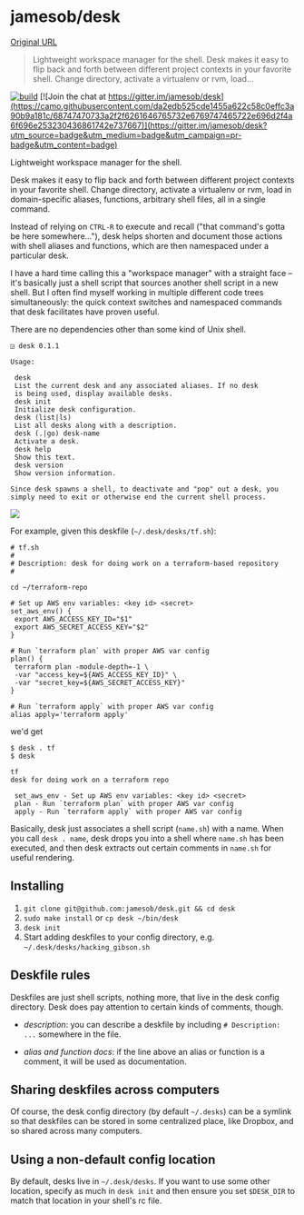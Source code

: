 # jamesob/desk

[Original URL](https://github.com/jamesob/desk)

> Lightweight workspace manager for the shell. Desk makes it easy to flip back and forth between different project contexts in your favorite shell. Change directory, activate a virtualenv or rvm, load...

[![build](https://camo.githubusercontent.com/fda7a265f498cc24f80594a639b15b224a8fefbb/68747470733a2f2f6170692e7472617669732d63692e6f72672f6a616d65736f622f6465736b2e737667)](https://travis-ci.org/jamesob/desk) [![Join the chat at https://gitter.im/jamesob/desk](https://camo.githubusercontent.com/da2edb525cde1455a622c58c0effc3a90b9a181c/68747470733a2f2f6261646765732e6769747465722e696d2f4a6f696e253230436861742e737667)](https://gitter.im/jamesob/desk?utm_source=badge&utm_medium=badge&utm_campaign=pr-badge&utm_content=badge)

Lightweight workspace manager for the shell.

Desk makes it easy to flip back and forth between different project contexts in your favorite shell. Change directory, activate a virtualenv or rvm, load in domain-specific aliases, functions, arbitrary shell files, all in a single command.

Instead of relying on `CTRL-R` to execute and recall ("that command's gotta be here somewhere..."), desk helps shorten and document those actions with shell aliases and functions, which are then namespaced under a particular desk.

I have a hard time calling this a "workspace manager" with a straight face – it's basically just a shell script that sources another shell script in a new shell. But I often find myself working in multiple different code trees simultaneously: the quick context switches and namespaced commands that desk facilitates have proven useful.

There are no dependencies other than some kind of Unix shell.

```
◲ desk 0.1.1

Usage:

 desk
 List the current desk and any associated aliases. If no desk 
 is being used, display available desks.
 desk init
 Initialize desk configuration.
 desk (list|ls)
 List all desks along with a description.
 desk (.|go) desk-name
 Activate a desk.
 desk help
 Show this text.
 desk version
 Show version information.

Since desk spawns a shell, to deactivate and "pop" out a desk, you
simply need to exit or otherwise end the current shell process.
```

[![](https://github.com/jamesob/desk/raw/master/screencap.gif)](https://github.com/jamesob/desk/blob/master/screencap.gif)

For example, given this deskfile (`~/.desk/desks/tf.sh`):

```
# tf.sh
# 
# Description: desk for doing work on a terraform-based repository
#

cd ~/terraform-repo

# Set up AWS env variables: <key id> <secret>
set_aws_env() {
 export AWS_ACCESS_KEY_ID="$1"
 export AWS_SECRET_ACCESS_KEY="$2"
}

# Run `terraform plan` with proper AWS var config
plan() {
 terraform plan -module-depth=-1 \
 -var "access_key=${AWS_ACCESS_KEY_ID}" \
 -var "secret_key=${AWS_SECRET_ACCESS_KEY}"
}

# Run `terraform apply` with proper AWS var config
alias apply='terraform apply'
```

we'd get

```
$ desk . tf
$ desk

tf
desk for doing work on a terraform repo

 set_aws_env - Set up AWS env variables: <key id> <secret>
 plan - Run `terraform plan` with proper AWS var config
 apply - Run `terraform apply` with proper AWS var config
```

Basically, desk just associates a shell script (`name.sh`) with a name. When you call `desk . name`, desk drops you into a shell where `name.sh` has been executed, and then desk extracts out certain comments in `name.sh` for useful rendering.

## [](https://github.com/jamesob/desk#installing)Installing

1. `git clone git@github.com:jamesob/desk.git && cd desk`
2. `sudo make install` or `cp desk ~/bin/desk`
3. `desk init`
4. Start adding deskfiles to your config directory, e.g. `~/.desk/desks/hacking_gibson.sh`

## [](https://github.com/jamesob/desk#deskfile-rules)Deskfile rules

Deskfiles are just shell scripts, nothing more, that live in the desk config directory. Desk does pay attention to certain kinds of comments, though.

- _description_: you can describe a deskfile by including `# Description: ...` somewhere in the file.

- _alias and function docs_: if the line above an alias or function is a comment, it will be used as documentation.

## [](https://github.com/jamesob/desk#sharing-deskfiles-across-computers)Sharing deskfiles across computers

Of course, the desk config directory (by default `~/.desks`) can be a symlink so that deskfiles can be stored in some centralized place, like Dropbox, and so shared across many computers.

## [](https://github.com/jamesob/desk#using-a-non-default-config-location)Using a non-default config location

By default, desks live in `~/.desk/desks`. If you want to use some other location, specify as much in `desk init` and then ensure you set `$DESK_DIR` to match that location in your shell's rc file.
